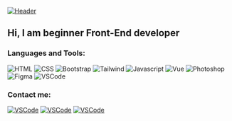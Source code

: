 [![Header](https://github.com/romavolosh/romavolosh/blob/main/assets/download.gif)](https://github.com/romavolosh)

## Hi, I am beginner Front-End developer

### Languages and Tools:

![HTML](https://img.shields.io/badge/-HTML-1f1f1f?style=for-the-badge&logo=html5&logoColor=orange)
![CSS](https://img.shields.io/badge/-CSS-1f1f1f?style=for-the-badge&logo=css3&logoColor=2862e9)
![Bootstrap](https://img.shields.io/badge/-Bootstrap-1f1f1f?style=for-the-badge&logo=bootstrap&logoColor=8411f6)
![Tailwind](https://img.shields.io/badge/-Tailwind-1f1f1f?style=for-the-badge&logo=tailwindcss&logoColor=38bdf8)
![Javascript](https://img.shields.io/badge/-JS-1f1f1f?style=for-the-badge&logo=javascript&logoColor=efd81d)
![Vue](https://img.shields.io/badge/-Vue-1f1f1f?style=for-the-badge&logo=vue.js&logoColor=42b883)
![Photoshop](https://img.shields.io/badge/-Photoshop-1f1f1f?style=for-the-badge&logo=adobephotoshop&logoColor=31a8ff)
![Figma](https://img.shields.io/badge/-Figma-1f1f1f?style=for-the-badge&logo=figma&logoColor=f24e1e)
![VSCode](https://img.shields.io/badge/-VSCode-1f1f1f?style=for-the-badge&logo=visualstudio&logoColor=0085d1)

### Contact me:
[![VSCode](https://img.shields.io/badge/-Gmail-1f1f1f?style=for-the-badge&logo=gmail&logoColor=ea4335)]()
[![VSCode](https://img.shields.io/badge/-Telegram-1f1f1f?style=for-the-badge&logo=telegram&logoColor=25a2e0)](https://t.me/RomaVolosh)
[![VSCode](https://img.shields.io/badge/-Instagram-1f1f1f?style=for-the-badge&logo=instagram&logoColor=b100be)](https://www.instagram.com/r.vlsh/)

